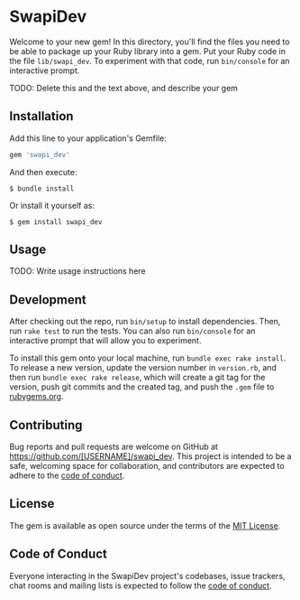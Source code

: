 # SwapiDev

Welcome to your new gem! In this directory, you'll find the files you need to be able to package up your Ruby library into a gem. Put your Ruby code in the file `lib/swapi_dev`. To experiment with that code, run `bin/console` for an interactive prompt.

TODO: Delete this and the text above, and describe your gem

## Installation

Add this line to your application's Gemfile:

```ruby
gem 'swapi_dev'
```

And then execute:

    $ bundle install

Or install it yourself as:

    $ gem install swapi_dev

## Usage

TODO: Write usage instructions here

## Development

After checking out the repo, run `bin/setup` to install dependencies. Then, run `rake test` to run the tests. You can also run `bin/console` for an interactive prompt that will allow you to experiment.

To install this gem onto your local machine, run `bundle exec rake install`. To release a new version, update the version number in `version.rb`, and then run `bundle exec rake release`, which will create a git tag for the version, push git commits and the created tag, and push the `.gem` file to [rubygems.org](https://rubygems.org).

## Contributing

Bug reports and pull requests are welcome on GitHub at https://github.com/[USERNAME]/swapi_dev. This project is intended to be a safe, welcoming space for collaboration, and contributors are expected to adhere to the [code of conduct](https://github.com/[USERNAME]/swapi_dev/blob/master/CODE_OF_CONDUCT.md).

## License

The gem is available as open source under the terms of the [MIT License](https://opensource.org/licenses/MIT).

## Code of Conduct

Everyone interacting in the SwapiDev project's codebases, issue trackers, chat rooms and mailing lists is expected to follow the [code of conduct](https://github.com/[USERNAME]/swapi_dev/blob/master/CODE_OF_CONDUCT.md).
